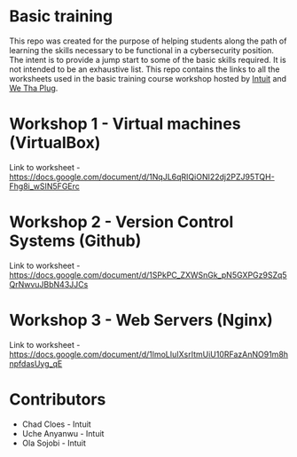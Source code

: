 # Basic training 
This repo was created for the purpose of helping students along the path of learning the skills necessary to be functional in a cybersecurity position.  The intent is to provide a jump start to some of the basic skills required.  It is not intended to be an exhaustive list.  This repo contains the links to all the worksheets used in the basic training course workshop hosted by [Intuit](https://www.intuit.com) and [We Tha Plug](https://www.wethaplug.com).

# Workshop 1 - Virtual machines (VirtualBox)
Link to worksheet - https://docs.google.com/document/d/1NqJL6qRIQiONI22dj2PZJ95TQH-Fhg8i_wSIN5FGErc

# Workshop 2 - Version Control Systems (Github)
Link to worksheet - https://docs.google.com/document/d/1SPkPC_ZXWSnGk_pN5GXPGz9SZq5QrNwvuJBbN43JJCs

# Workshop 3 - Web Servers (Nginx)
Link to worksheet - https://docs.google.com/document/d/1lmoLIuIXsrItmUiU10RFazAnNO91m8hnpfdasUyg_qE

# Contributors
* Chad Cloes - Intuit
* Uche Anyanwu - Intuit
* Ola Sojobi - Intuit
